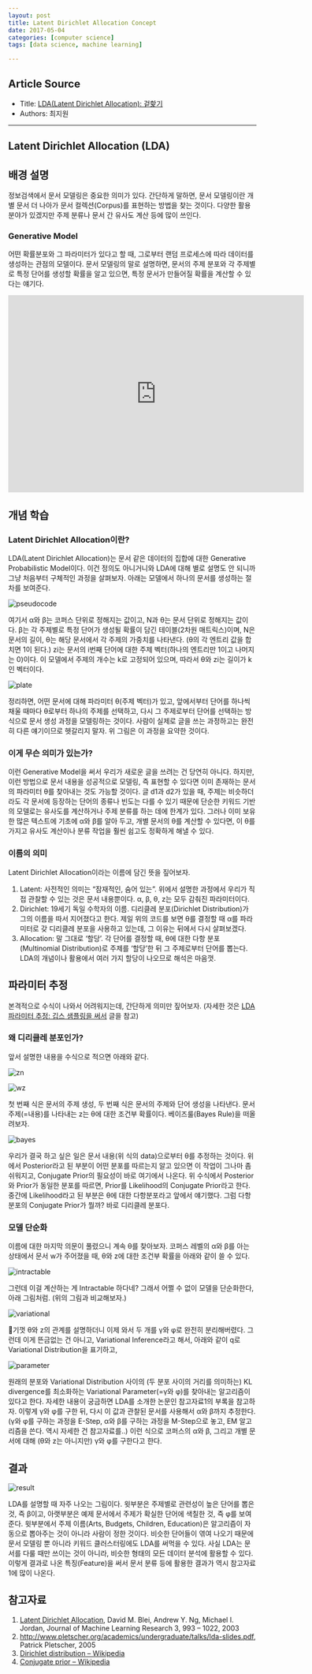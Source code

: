 ```yaml
---
layout: post
title: Latent Dirichlet Allocation Concept
date: 2017-05-04
categories: [computer science]
tags: [data science, machine learning]

---
```


## Article Source
* Title: [LDA(Latent Dirichlet Allocation): 겉핥기](http://www.4four.us/article/2010/11/latent-dirichlet-allocation-simply)
* Authors: 최지원

---

## Latent Dirichlet Allocation (LDA)

## 배경 설명

정보검색에서 문서 모델링은 중요한 의미가 있다. 간단하게 말하면, 문서 모델링이란 개별 문서 더 나아가 문서 컬렉션(Corpus)를 표현하는 방법을
찾는 것이다. 다양한 활용분야가 있겠지만 주제 분류나 문서 간 유사도 계산 등에 많이 쓰인다.

### Generative Model

어떤 확률분포와 그 파라미터가 있다고 할 때, 그로부터 랜덤 프로세스에 따라 데이터를 생성하는 관점의 모델이다. 문서 모델링의 말로 설명하면,
문서의 주제 분포와 각 주제별로 특정 단어를 생성할 확률을 알고 있으면, 특정 문서가 만들어질 확률을 계산할 수 있다는 얘기다.

<iframe width="600" height="400" src="https://www.youtube.com/embed/3mHy4OSyRf0" frameborder="0" allowfullscreen></iframe>

## 개념 학습

### Latent Dirichlet Allocation이란?

LDA(Latent Dirichlet Allocation)는 문서 같은 데이터의 집합에 대한 Generative Probabilistic Model이다. 이건 정의도 아니거니와 LDA에 대해 별로 설명도 안 되니까 그냥 처음부터 구체적인 과정을 살펴보자. 아래는 모델에서 하나의 문서를 생성하는 절차를 보여준다.

![](http://www.4four.us/wordpress/wp-content/uploads/2010/10/pseudocode.png "pseudocode")

여기서 α와 β는 코퍼스 단위로 정해지는 값이고, N과 θ는 문서 단위로 정해지는 값이다. β는 각 주제별로 특정 단어가 생성될 확률이 담긴
테이블(2차원 매트릭스)이며, N은 문서의 길이, θ는 해당 문서에서 각 주제의 가중치를 나타낸다. (θ의 각 엔트리 값을 합치면 1이 된다.) zi는 문서의 i번째 단어에 대한 주제 벡터(하나의 엔트리만 1이고 나머지는 0)이다. 이 모델에서 주제의 개수는 k로 고정되어 있으며, 따라서 θ와 zi는 길이가 k인 벡터이다.

![](http://www.4four.us/wordpress/wp-content/uploads/2010/10/plate.png "plate")

정리하면, 어떤 문서에 대해 파라미터 θ(주제 벡터)가 있고, 앞에서부터 단어를 하나씩 채울 때마다 θ로부터 하나의 주제를 선택하고, 다시 그
주제로부터 단어를 선택하는 방식으로 문서 생성 과정을 모델링하는 것이다. 사람이 실제로 글을 쓰는 과정하고는 완전히 다른 얘기이므로 헷갈리지 말자.
위 그림은 이 과정을 요약한 것이다.

### 이게 무슨 의미가 있는가?

이런 Generative Model을 써서 우리가 새로운 글을 쓰려는 건 당연히 아니다. 하지만, 이런 방법으로 문서 내용을 성공적으로 모델링, 즉 표현할 수 있다면 이미 존재하는 문서의 파라미터 θ를 찾아내는 것도 가능할 것이다. 글 d1과 d2가 있을 때, 주제는 비슷하더라도 각 문서에 등장하는 단어의 종류나 빈도는 다를 수 있기 때문에 단순한 키워드 기반의 모델로는 유사도를 계산하거나 주제 분류를 하는 데에 한계가 있다. 그러나 이미 보유한 많은
텍스트에 기초에 α와 β를 알아 두고, 개별 문서의 θ를 계산할 수 있다면, 이 θ를 가지고 유사도 계산이나 분류 작업을 훨씬 쉽고도 정확하게 해낼 수
있다.

### 이름의 의미

Latent Dirichlet Allocation이라는 이름에 담긴 뜻을 짚어보자.

1.  Latent: 사전적인 의미는 “잠재적인, 숨어 있는”. 위에서 설명한 과정에서 우리가 직접 관찰할 수 있는 것은 문서 내용뿐이다. α, β, θ,
    z는 모두 감춰진 파라미터이다.
2.  Dirichlet: 19세기 독일 수학자의 이름. 디리클레 분포(Dirichlet Distribution)가 그의 이름을 따서 지어졌다고 한다. 제일 위의 코드를 보면 θ를 결정할 때 α를 파라미터로 갖 디리클레 분포을 사용하고 있는데, 그 이유는 뒤에서 다시 살펴보겠다.
3.  Allocation: 말 그대로 ‘할당’. 각 단어를 결정할 때, θ에 대한 다항 분포(Multinomial Distribution)로 주제를 ‘할당’한 뒤 그 주제로부터 단어를 뽑는다. LDA의 개념이나 활용에서 여러 가지 할당이 나오므로 해석은 마음껏.

## 파라미터 추정

본격적으로 수식이 나와서 어려워지는데, 간단하게 의미만 짚어보자. (자세한 것은 [LDA 파라미터 추정: 깁스 샘플링을 써서](http://www.4four.us/article/2014/10/lda-parameter-estimation) 글을 참고)

### 왜 디리클레 분포인가?

앞서 설명한 내용을 수식으로 적으면 아래와 같다.

![](http://www.4four.us/wordpress/wp-content/uploads/2010/10/zn.png "zn")

![](http://www.4four.us/wordpress/wp-content/uploads/2010/10/wz.png "wz")

첫 번째 식은 문서의 주제 생성, 두 번째 식은 문서의 주제와 단어 생성을 나타낸다. 문서 주제(=내용)를 나타내는 z는 θ에 대한 조건부 확률이다.
베이즈룰(Bayes Rule)을 떠올려보자.

![](http://www.4four.us/wordpress/wp-content/uploads/2010/10/bayes.png "bayes")

우리가 결국 하고 싶은 일은 문서 내용(위 식의 data)으로부터 θ를 추정하는 것이다. 위에서 Posterior라고 된 부분이 어떤 분포를 따르는지 알고 있으면 이 작업이 그나마 좀 쉬워지고, Conjugate Prior의 필요성이 바로 여기에서 나온다. 위 수식에서 Posterior와 Prior가 동일한 분포를 따르면, Prior를 Likelihood의 Conjugate Prior라고 한다. 중간에 Likelihood라고 된 부분은 θ에 대한 다항분포라고 앞에서 얘기했다. 그럼 다항분포의 Conjugate Prior가 뭘까? 바로 디리클레 분포다.

### 모델 단순화

이름에 대한 마지막 의문이 풀렸으니 계속 θ를 찾아보자. 코퍼스 레벨의 α와 β를 아는 상태에서 문서 w가 주어졌을 때, θ와 z에 대한 조건부 확률을
아래와 같이 쓸 수 있다.

![](http://www.4four.us/wordpress/wp-content/uploads/2010/10/intractable.png "intractable")

그런데 이걸 계산하는 게 Intractable 하다네? 그래서 어쩔 수 없이 모델을 단순화한다, 아래 그림처럼. (위의 그림과 비교해보자.)

![](http://www.4four.us/wordpress/wp-content/uploads/2010/10/variational.png "variational")

기껏 θ와 z의 관계를 설명하더니 이제 와서 두 개를 γ와 φ로 완전히 분리해버렸다. 그런데 이게 뜬금없는 건 아니고, Variational Inference라고
해서, 아래와 같이 q로 Variational Distribution을 표기하고,

![](http://www.4four.us/wordpress/wp-content/uploads/2010/10/parameter.png "parameter")

원래의 분포와 Variational Distribution 사이의 (두 분포 사이의 거리를 의미하는) KL divergence를 최소화하는 Variational Parameter(=γ와 φ)를 찾아내는 알고리즘이 있다고 한다. 자세한 내용이 궁금하면 LDA를 소개한 논문인 참고자료1의 부록을 참고하자. 이렇게 γ와 φ를 구한 뒤, 다시 이 값과 관찰된 문서를 사용해서 α와 β까지 추정한다. (γ와 φ를 구하는 과정을 E-Step, α와 β를 구하는 과정을 M-Step으로 놓고, EM 알고리즘을 쓴다. 역시 자세한 건 참고자료를..) 이런 식으로 코퍼스의 α와 β, 그리고 개별 문서에 대해 (θ와 z는 아니지만) γ와 φ를 구한다고 한다.

## 결과

![](http://www.4four.us/wordpress/wp-content/uploads/2010/10/result.png "result")

LDA를 설명할 때 자주 나오는 그림이다. 윗부분은 주제별로 관련성이 높은 단어를 뽑은 것, 즉 β이고, 아랫부분은 예제 문서에서 주제가 확실한 단어에
색칠한 것, 즉 φ를 보여준다. 윗부분에서 주제 이름(Arts, Budgets, Children, Education)은 알고리즘이 자동으로 뽑아주는 것이 아니라 사람이 정한 것이다. 비슷한 단어들이 엮여 나오기 때문에 문서 모델링 뿐 아니라 키워드 클러스터링에도 LDA를 써먹을 수 있다. 사실 LDA는 문서를 다룰 때만 쓰이는 것이 아니라, 비슷한 형태의 모든 데이터 분석에 활용할 수 있다. 이렇게 결과로 나온 특징(Feature)을 써서 문서 분류 등에 활용한 결과가
역시 참고자료1에 많이 나온다.

## 참고자료

1.  [Latent Dirichlet Allocation](http://jmlr.csail.mit.edu/papers/v3/blei03a.html), David M. Blei, Andrew Y. Ng, Michael I. Jordan, Journal of Machine Learning Research 3, 993 – 1022, 2003
2.  <http://www.pletscher.org/academics/undergraduate/talks/lda-slides.pdf>, Patrick Pletscher, 2005
3.  [Dirichlet distribution – Wikipedia](http://en.wikipedia.org/wiki/Dirichlet_distribution)
4.  [Conjugate prior – Wikipedia](http://en.wikipedia.org/wiki/Conjugate_prior)


